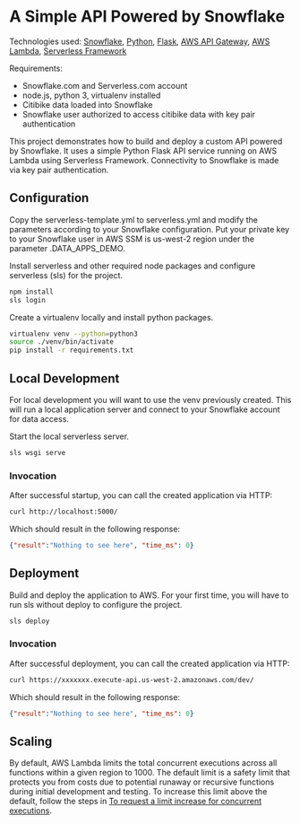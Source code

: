 # A Simple API Powered by Snowflake

Technologies used: [Snowflake](https://snowflake.com/), [Python](https://www.python.org/), [Flask](https://palletsprojects.com/p/flask/), [AWS API Gateway](https://aws.amazon.com/api-gateway/), [AWS Lambda](https://aws.amazon.com/lambda/), [Serverless Framework](https://www.serverless.com/)

Requirements: 
* Snowflake.com and Serverless.com account
* node.js, python 3, virtualenv installed
* Citibike data loaded into Snowflake
* Snowflake user authorized to access citibike data with key pair authentication

This project demonstrates how to build and deploy a custom API powered by Snowflake. It uses a simple Python Flask API service running on AWS Lambda using Serverless Framework. Connectivity to Snowflake is made via key pair authentication.

## Configuration

Copy the serverless-template.yml to serverless.yml and modify the parameters according to your Snowflake configuration. Put your private key
to your Snowflake user in AWS SSM is us-west-2 region under the parameter <ACCOUNT>.DATA_APPS_DEMO.

Install serverless and other required node packages and configure serverless (sls) for the project.

```bash
npm install
sls login
```

Create a virtualenv locally and install python packages.

```bash
virtualenv venv --python=python3
source ./venv/bin/activate
pip install -r requirements.txt
```

## Local Development

For local development you will want to use the venv previously created. This will run a local application server and connect to your Snowflake account for data access.

Start the local serverless server.

```bash
sls wsgi serve
```

### Invocation

After successful startup, you can call the created application via HTTP:

```bash
curl http://localhost:5000/
```

Which should result in the following response:

```json
{"result":"Nothing to see here", "time_ms": 0}
```

## Deployment

Build and deploy the application to AWS. For your first time, you will have to run sls without deploy to configure the project.

```bash
sls deploy
```

### Invocation

After successful deployment, you can call the created application via HTTP:

```bash
curl https://xxxxxxx.execute-api.us-west-2.amazonaws.com/dev/
```

Which should result in the following response:

```json
{"result":"Nothing to see here", "time_ms": 0}
```

## Scaling

By default, AWS Lambda limits the total concurrent executions across all functions within a given region to 1000. The default limit is a safety limit that protects you from costs due to potential runaway or recursive functions during initial development and testing. To increase this limit above the default, follow the steps in [To request a limit increase for concurrent executions](http://docs.aws.amazon.com/lambda/latest/dg/concurrent-executions.html#increase-concurrent-executions-limit).